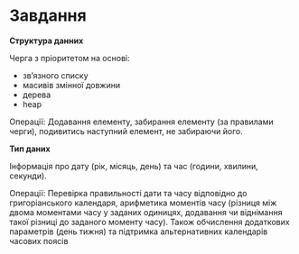 # Завдання

**Структура данних**

Черга з пріоритетом на основі:
* зв’язного списку 
* масивів змінної довжини
* дерева
* heap

Операції: Додавання елементу, забирання елементу (за правилами черги), подивитись
наступний елемент, не забираючи його.

**Тип даних**

Інформація про дату (рік, місяць, день) та час (години, хвилини,
секунди). 

Операції: Перевірка правильності дати та часу відповідно до
григоріанського календаря, арифметика моментів часу (різниця між
двома моментами часу у заданих одиницях, додавання чи віднімання
такої різниці до заданого моменту часу).
Також обчислення додаткових параметрів (день тижня) та підтримка альтернативних календарів часових поясів
